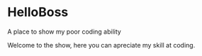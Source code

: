 # HelloBoss
A place to show my poor coding ability

Welcome to the show, here you can apreciate my skill at coding.
